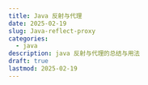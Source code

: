 ```yaml
---
title: Java 反射与代理
date: 2025-02-19
slug: Java-reflect-proxy
categories:
  - java
description: java 反射与代理的总结与用法
draft: true
lastmod: 2025-02-19
---
```

